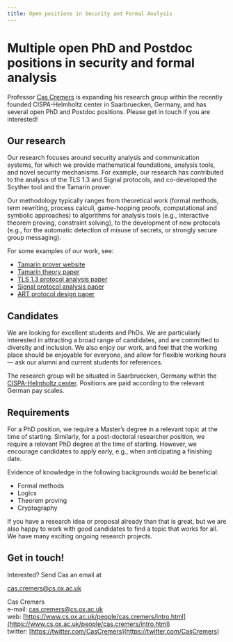 ```yaml
---
title: Open positions in Security and Formal Analysis
---
```


# Multiple open PhD and Postdoc positions in security and formal analysis

Professor [Cas Cremers](https://www.cs.ox.ac.uk/people/cas.cremers/intro.html) is expanding his research group within the recently founded CISPA-Helmholtz center in Saarbruecken, Germany, and has several open PhD and Postdoc positions. Please get in touch if you are interested!

## Our research

Our research focuses around security analysis and communication systems, for which we provide mathematical foundations, analysis tools, and novel security mechanisms.  For example, our research has contributed to the analysis of the TLS 1.3 and Signal protocols, and co-developed the Scyther tool and the Tamarin prover.

Our methodology typically ranges from theoretical work (formal methods, term rewriting, process calculi, game-hopping proofs, computational and symbolic approaches) to algorithms for analysis tools (e.g., interactive theorem proving, constraint solving), to the development of new protocols (e.g., for the automatic detection of misuse of secrets, or strongly secure group messaging).

For some examples of our work, see:

- [Tamarin prover website](http://tamarin-prover.github.io/)
- [Tamarin theory paper](http://www.cs.ox.ac.uk/people/cas.cremers/downloads/papers/dh_tamarin_extended_v1.pdf)
- [TLS 1.3 protocol analysis paper](https://tls13tamarin.github.io/TLS13Tamarin/docs/tls13tamarin-draft21.pdf)
- [Signal protocol analysis paper](https://eprint.iacr.org/2016/1013.pdf)
- [ART protocol design paper](https://eprint.iacr.org/2017/666.pdf)

## Candidates

We are looking for excellent students and PhDs. We are particularly interested in attracting a broad range of candidates, and are committed to diversity and inclusion. We also enjoy our work, and feel that the working place should be enjoyable for everyone, and allow for flexible working hours — ask our alumni and current students for references.

The research group will be situated in Saarbruecken, Germany within the [CISPA-Helmholtz center](https://cispa.saarland/). Positions are paid according to the relevant German pay scales. 

## Requirements

For a PhD position, we require a Master’s degree in a relevant topic at the time of starting.
Similarly, for a post-doctoral researcher position, we require a relevant PhD degree at the time of starting. However, we encourage candidates to apply early, e.g., when anticipating a finishing date.

Evidence of knowledge in the following backgrounds would be beneficial:

- Formal methods
- Logics
- Theorem proving
- Cryptography

If you have a research idea or proposal already than that is great, but we are also happy to work with good candidates to find a topic that works for all. We have many exciting ongoing research projects.


## Get in touch!

Interested? Send Cas an email at

  [cas.cremers@cs.ox.ac.uk](mailto:cas.cremers@cs.ox.ac.uk)
  
Cas Cremers<br />
e-mail: [cas.cremers@cs.ox.ac.uk](mailto:cas.cremers@cs.ox.ac.uk)<br />
web: [https://www.cs.ox.ac.uk/people/cas.cremers/intro.html](https://www.cs.ox.ac.uk/people/cas.cremers/intro.html)<br />
twitter: [https://twitter.com/CasCremers](https://twitter.com/CasCremers)<br />



